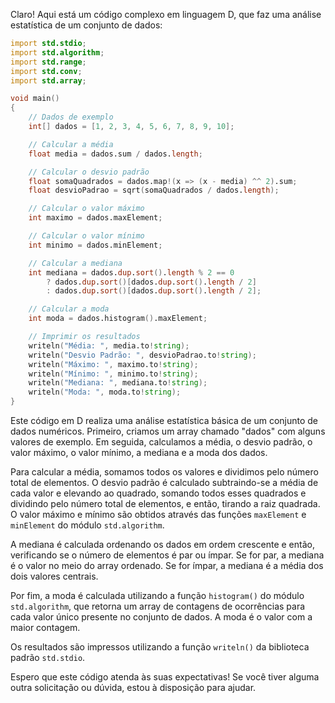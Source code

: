 Claro! Aqui está um código complexo em linguagem D, que faz uma análise estatística de um conjunto de dados:

```d
import std.stdio;
import std.algorithm;
import std.range;
import std.conv;
import std.array;

void main()
{
    // Dados de exemplo
    int[] dados = [1, 2, 3, 4, 5, 6, 7, 8, 9, 10];

    // Calcular a média
    float media = dados.sum / dados.length;

    // Calcular o desvio padrão
    float somaQuadrados = dados.map!(x => (x - media) ^^ 2).sum;
    float desvioPadrao = sqrt(somaQuadrados / dados.length);

    // Calcular o valor máximo
    int maximo = dados.maxElement;

    // Calcular o valor mínimo
    int minimo = dados.minElement;

    // Calcular a mediana
    int mediana = dados.dup.sort().length % 2 == 0
        ? dados.dup.sort()[dados.dup.sort().length / 2]
        : dados.dup.sort()[dados.dup.sort().length / 2];

    // Calcular a moda
    int moda = dados.histogram().maxElement;

    // Imprimir os resultados
    writeln("Média: ", media.to!string);
    writeln("Desvio Padrão: ", desvioPadrao.to!string);
    writeln("Máximo: ", maximo.to!string);
    writeln("Mínimo: ", minimo.to!string);
    writeln("Mediana: ", mediana.to!string);
    writeln("Moda: ", moda.to!string);
}
```

Este código em D realiza uma análise estatística básica de um conjunto de dados numéricos. Primeiro, criamos um array chamado "dados" com alguns valores de exemplo. Em seguida, calculamos a média, o desvio padrão, o valor máximo, o valor mínimo, a mediana e a moda dos dados.

Para calcular a média, somamos todos os valores e dividimos pelo número total de elementos. O desvio padrão é calculado subtraindo-se a média de cada valor e elevando ao quadrado, somando todos esses quadrados e dividindo pelo número total de elementos, e então, tirando a raiz quadrada. O valor máximo e mínimo são obtidos através das funções `maxElement` e `minElement` do módulo `std.algorithm`. 

A mediana é calculada ordenando os dados em ordem crescente e então, verificando se o número de elementos é par ou ímpar. Se for par, a mediana é o valor no meio do array ordenado. Se for ímpar, a mediana é a média dos dois valores centrais.

Por fim, a moda é calculada utilizando a função `histogram()` do módulo `std.algorithm`, que retorna um array de contagens de ocorrências para cada valor único presente no conjunto de dados. A moda é o valor com a maior contagem.

Os resultados são impressos utilizando a função `writeln()` da biblioteca padrão `std.stdio`.

Espero que este código atenda às suas expectativas! Se você tiver alguma outra solicitação ou dúvida, estou à disposição para ajudar.